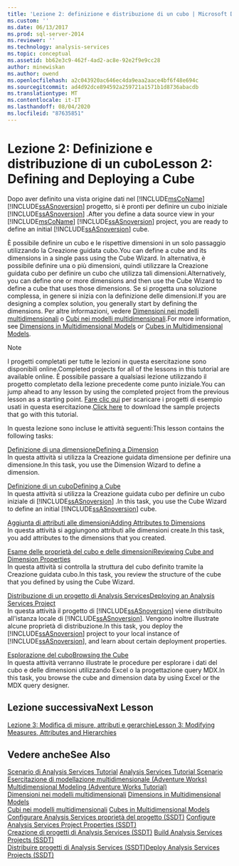 ```yaml
---
title: 'Lezione 2: definizione e distribuzione di un cubo | Microsoft Docs'
ms.custom: ''
ms.date: 06/13/2017
ms.prod: sql-server-2014
ms.reviewer: ''
ms.technology: analysis-services
ms.topic: conceptual
ms.assetid: bb62e3c9-462f-4ad2-ac8e-92e2f9e9cc28
author: minewiskan
ms.author: owend
ms.openlocfilehash: a2c043920ac646ec4da9eaa2aace4bf6f48e694c
ms.sourcegitcommit: ad4d92dce894592a259721a1571b1d8736abacdb
ms.translationtype: MT
ms.contentlocale: it-IT
ms.lasthandoff: 08/04/2020
ms.locfileid: "87635851"
---
```

# <a name="lesson-2-defining-and-deploying-a-cube"></a><span data-ttu-id="13f43-102">Lezione 2: Definizione e distribuzione di un cubo</span><span class="sxs-lookup"><span data-stu-id="13f43-102">Lesson 2: Defining and Deploying a Cube</span></span>
  <span data-ttu-id="13f43-103">Dopo aver definito una vista origine dati nel [!INCLUDE[msCoName](../includes/msconame-md.md)] [!INCLUDE[ssASnoversion](../includes/ssasnoversion-md.md)] progetto, si è pronti per definire un cubo iniziale [!INCLUDE[ssASnoversion](../includes/ssasnoversion-md.md)] .</span><span class="sxs-lookup"><span data-stu-id="13f43-103">After you define a data source view in your [!INCLUDE[msCoName](../includes/msconame-md.md)] [!INCLUDE[ssASnoversion](../includes/ssasnoversion-md.md)] project, you are ready to define an initial [!INCLUDE[ssASnoversion](../includes/ssasnoversion-md.md)] cube.</span></span>  
  
 <span data-ttu-id="13f43-104">È possibile definire un cubo e le rispettive dimensioni in un solo passaggio utilizzando la Creazione guidata cubo.</span><span class="sxs-lookup"><span data-stu-id="13f43-104">You can define a cube and its dimensions in a single pass using the Cube Wizard.</span></span> <span data-ttu-id="13f43-105">In alternativa, è possibile definire una o più dimensioni, quindi utilizzare la Creazione guidata cubo per definire un cubo che utilizza tali dimensioni.</span><span class="sxs-lookup"><span data-stu-id="13f43-105">Alternatively, you can define one or more dimensions and then use the Cube Wizard to define a cube that uses those dimensions.</span></span> <span data-ttu-id="13f43-106">Se si progetta una soluzione complessa, in genere si inizia con la definizione delle dimensioni.</span><span class="sxs-lookup"><span data-stu-id="13f43-106">If you are designing a complex solution, you generally start by defining the dimensions.</span></span> <span data-ttu-id="13f43-107">Per altre informazioni, vedere [Dimensioni nei modelli multidimensionali](multidimensional-models/dimensions-in-multidimensional-models.md) o [Cubi nei modelli multidimensionali](multidimensional-models/cubes-in-multidimensional-models.md).</span><span class="sxs-lookup"><span data-stu-id="13f43-107">For more information, see [Dimensions in Multidimensional Models](multidimensional-models/dimensions-in-multidimensional-models.md) or [Cubes in Multidimensional Models](multidimensional-models/cubes-in-multidimensional-models.md).</span></span>  
  
> [!NOTE]  
>  <span data-ttu-id="13f43-108">I progetti completati per tutte le lezioni in questa esercitazione sono disponibili online.</span><span class="sxs-lookup"><span data-stu-id="13f43-108">Completed projects for all of the lessons in this tutorial are available online.</span></span> <span data-ttu-id="13f43-109">È possibile passare a qualsiasi lezione utilizzando il progetto completato della lezione precedente come punto iniziale.</span><span class="sxs-lookup"><span data-stu-id="13f43-109">You can jump ahead to any lesson by using the completed project from the previous lesson as a starting point.</span></span> <span data-ttu-id="13f43-110">[Fare clic qui](https://go.microsoft.com/fwlink/?LinkID=221866) per scaricare i progetti di esempio usati in questa esercitazione.</span><span class="sxs-lookup"><span data-stu-id="13f43-110">[Click here](https://go.microsoft.com/fwlink/?LinkID=221866) to download the sample projects that go with this tutorial.</span></span>  
  
 <span data-ttu-id="13f43-111">In questa lezione sono incluse le attività seguenti:</span><span class="sxs-lookup"><span data-stu-id="13f43-111">This lesson contains the following tasks:</span></span>  
  
 [<span data-ttu-id="13f43-112">Definizione di una dimensione</span><span class="sxs-lookup"><span data-stu-id="13f43-112">Defining a Dimension</span></span>](lesson-2-1-defining-a-dimension.md)  
 <span data-ttu-id="13f43-113">In questa attività si utilizza la Creazione guidata dimensione per definire una dimensione.</span><span class="sxs-lookup"><span data-stu-id="13f43-113">In this task, you use the Dimension Wizard to define a dimension.</span></span>  
  
 [<span data-ttu-id="13f43-114">Definizione di un cubo</span><span class="sxs-lookup"><span data-stu-id="13f43-114">Defining a Cube</span></span>](lesson-2-2-defining-a-cube.md)  
 <span data-ttu-id="13f43-115">In questa attività si utilizza la Creazione guidata cubo per definire un cubo iniziale di [!INCLUDE[ssASnoversion](../includes/ssasnoversion-md.md)] .</span><span class="sxs-lookup"><span data-stu-id="13f43-115">In this task, you use the Cube Wizard to define an initial [!INCLUDE[ssASnoversion](../includes/ssasnoversion-md.md)] cube.</span></span>  
  
 [<span data-ttu-id="13f43-116">Aggiunta di attributi alle dimensioni</span><span class="sxs-lookup"><span data-stu-id="13f43-116">Adding Attributes to Dimensions</span></span>](lesson-2-3-adding-attributes-to-dimensions.md)  
 <span data-ttu-id="13f43-117">In questa attività si aggiungono attributi alle dimensioni create.</span><span class="sxs-lookup"><span data-stu-id="13f43-117">In this task, you add attributes to the dimensions that you created.</span></span>  
  
 [<span data-ttu-id="13f43-118">Esame delle proprietà del cubo e delle dimensioni</span><span class="sxs-lookup"><span data-stu-id="13f43-118">Reviewing Cube and Dimension Properties</span></span>](lesson-2-4-reviewing-cube-and-dimension-properties.md)  
 <span data-ttu-id="13f43-119">In questa attività si controlla la struttura del cubo definito tramite la Creazione guidata cubo.</span><span class="sxs-lookup"><span data-stu-id="13f43-119">In this task, you review the structure of the cube that you defined by using the Cube Wizard.</span></span>  
  
 [<span data-ttu-id="13f43-120">Distribuzione di un progetto di Analysis Services</span><span class="sxs-lookup"><span data-stu-id="13f43-120">Deploying an Analysis Services Project</span></span>](lesson-2-5-deploying-an-analysis-services-project.md)  
 <span data-ttu-id="13f43-121">In questa attività il progetto di [!INCLUDE[ssASnoversion](../includes/ssasnoversion-md.md)] viene distribuito all'istanza locale di [!INCLUDE[ssASnoversion](../includes/ssasnoversion-md.md)]. Vengono inoltre illustrate alcune proprietà di distribuzione.</span><span class="sxs-lookup"><span data-stu-id="13f43-121">In this task, you deploy the [!INCLUDE[ssASnoversion](../includes/ssasnoversion-md.md)] project to your local instance of [!INCLUDE[ssASnoversion](../includes/ssasnoversion-md.md)], and learn about certain deployment properties.</span></span>  
  
 [<span data-ttu-id="13f43-122">Esplorazione del cubo</span><span class="sxs-lookup"><span data-stu-id="13f43-122">Browsing the Cube</span></span>](lesson-2-6-browsing-the-cube.md)  
 <span data-ttu-id="13f43-123">In questa attività verranno illustrate le procedure per esplorare i dati del cubo e delle dimensioni utilizzando Excel o la progettazione query MDX.</span><span class="sxs-lookup"><span data-stu-id="13f43-123">In this task, you browse the cube and dimension data by using Excel or the MDX query designer.</span></span>  
  
## <a name="next-lesson"></a><span data-ttu-id="13f43-124">Lezione successiva</span><span class="sxs-lookup"><span data-stu-id="13f43-124">Next Lesson</span></span>  
 [<span data-ttu-id="13f43-125">Lezione 3: Modifica di misure, attributi e gerarchie</span><span class="sxs-lookup"><span data-stu-id="13f43-125">Lesson 3: Modifying Measures, Attributes and Hierarchies</span></span>](lesson-3-modifying-measures-attributes-and-hierarchies.md)  
  
## <a name="see-also"></a><span data-ttu-id="13f43-126">Vedere anche</span><span class="sxs-lookup"><span data-stu-id="13f43-126">See Also</span></span>  
 <span data-ttu-id="13f43-127">[Scenario di Analysis Services Tutorial](analysis-services-tutorial-scenario.md) </span><span class="sxs-lookup"><span data-stu-id="13f43-127">[Analysis Services Tutorial Scenario](analysis-services-tutorial-scenario.md) </span></span>  
 <span data-ttu-id="13f43-128">[Esercitazione di modellazione multidimensionale &#40;Adventure Works&#41;](multidimensional-modeling-adventure-works-tutorial.md) </span><span class="sxs-lookup"><span data-stu-id="13f43-128">[Multidimensional Modeling &#40;Adventure Works Tutorial&#41;](multidimensional-modeling-adventure-works-tutorial.md) </span></span>  
 <span data-ttu-id="13f43-129">[Dimensioni nei modelli multidimensionali](multidimensional-models/dimensions-in-multidimensional-models.md) </span><span class="sxs-lookup"><span data-stu-id="13f43-129">[Dimensions in Multidimensional Models](multidimensional-models/dimensions-in-multidimensional-models.md) </span></span>  
 <span data-ttu-id="13f43-130">[Cubi nei modelli multidimensionali](multidimensional-models/cubes-in-multidimensional-models.md) </span><span class="sxs-lookup"><span data-stu-id="13f43-130">[Cubes in Multidimensional Models](multidimensional-models/cubes-in-multidimensional-models.md) </span></span>  
 <span data-ttu-id="13f43-131">[Configurare Analysis Services proprietà del progetto &#40;SSDT&#41;](multidimensional-models/configure-analysis-services-project-properties-ssdt.md) </span><span class="sxs-lookup"><span data-stu-id="13f43-131">[Configure Analysis Services Project Properties &#40;SSDT&#41;](multidimensional-models/configure-analysis-services-project-properties-ssdt.md) </span></span>  
 <span data-ttu-id="13f43-132">[Creazione di progetti di Analysis Services &#40;SSDT&#41;](multidimensional-models/build-analysis-services-projects-ssdt.md) </span><span class="sxs-lookup"><span data-stu-id="13f43-132">[Build Analysis Services Projects &#40;SSDT&#41;](multidimensional-models/build-analysis-services-projects-ssdt.md) </span></span>  
 [<span data-ttu-id="13f43-133">Distribuire progetti di Analysis Services &#40;SSDT&#41;</span><span class="sxs-lookup"><span data-stu-id="13f43-133">Deploy Analysis Services Projects &#40;SSDT&#41;</span></span>](multidimensional-models/deploy-analysis-services-projects-ssdt.md)  
  
  
